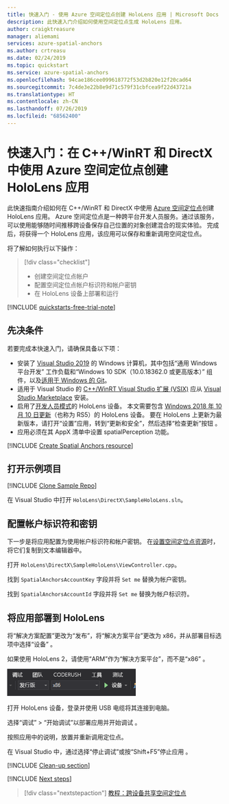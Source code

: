 ```yaml
---
title: 快速入门 - 使用 Azure 空间定位点创建 HoloLens 应用 | Microsoft Docs
description: 此快速入门介绍如何使用空间定位点生成 HoloLens 应用。
author: craigktreasure
manager: aliemami
services: azure-spatial-anchors
ms.author: crtreasu
ms.date: 02/24/2019
ms.topic: quickstart
ms.service: azure-spatial-anchors
ms.openlocfilehash: 94cae186cee099618772f53d2b820e12f20cad64
ms.sourcegitcommit: 7c4de3e22b8e9d71c579f31cbfcea9f22d43721a
ms.translationtype: HT
ms.contentlocale: zh-CN
ms.lasthandoff: 07/26/2019
ms.locfileid: "68562400"
---
```

# <a name="quickstart-create-a-hololens-app-with-azure-spatial-anchors-in-cwinrt-and-directx"></a>快速入门：在 C++/WinRT 和 DirectX 中使用 Azure 空间定位点创建 HoloLens 应用

此快速指南介绍如何在 C++/WinRT 和 DirectX 中使用 [Azure 空间定位点](../overview.md)创建 HoloLens 应用。 Azure 空间定位点是一种跨平台开发人员服务。通过该服务，可以使用能够随时间推移跨设备保存自己位置的对象创建混合的现实体验。 完成后，将获得一个 HoloLens 应用，该应用可以保存和重新调用空间定位点。

将了解如何执行以下操作：

> [!div class="checklist"]
> * 创建空间定位点帐户
> * 配置空间定位点帐户标识符和帐户密钥
> * 在 HoloLens 设备上部署和运行

[!INCLUDE [quickstarts-free-trial-note](../../../includes/quickstarts-free-trial-note.md)]

## <a name="prerequisites"></a>先决条件

若要完成本快速入门，请确保具备以下项：
- 安装了 <a href="https://www.visualstudio.com/downloads/" target="_blank">Visual Studio 2019</a> 的 Windows 计算机，其中包括“通用 Windows 平台开发”  工作负载和“Windows 10 SDK（10.0.18362.0 或更高版本）”  组件，以及<a href="https://git-scm.com/download/win" target="_blank">适用于 Windows 的 Git</a>。
- 适用于 Visual Studio 的 [C++/WinRT Visual Studio 扩展 (VSIX)](https://aka.ms/cppwinrt/vsix) 应从 [Visual Studio Marketplace](https://marketplace.visualstudio.com/) 安装。
- 启用了[开发人员模式](https://docs.microsoft.com/windows/mixed-reality/using-visual-studio)的 HoloLens 设备。 本文需要包含 [Windows 2018 年 10 月 10 日更新](https://docs.microsoft.com/windows/mixed-reality/release-notes-october-2018 )（也称为 RS5）的 HoloLens 设备。 要在 HoloLens 上更新为最新版本，请打开“设置”应用，转到“更新和安全”，然后选择“检查更新”按钮    。
- 应用必须在其 AppX 清单中设置 spatialPerception  功能。

[!INCLUDE [Create Spatial Anchors resource](../../../includes/spatial-anchors-get-started-create-resource.md)]

## <a name="open-the-sample-project"></a>打开示例项目

[!INCLUDE [Clone Sample Repo](../../../includes/spatial-anchors-clone-sample-repository.md)]

在 Visual Studio 中打开 `HoloLens\DirectX\SampleHoloLens.sln`。

## <a name="configure-account-identifier-and-key"></a>配置帐户标识符和密钥

下一步是将应用配置为使用帐户标识符和帐户密钥。 在[设置空间定位点资源](#create-a-spatial-anchors-resource)时，将它们复制到文本编辑器中。

打开 `HoloLens\DirectX\SampleHoloLens\ViewController.cpp`。

找到 `SpatialAnchorsAccountKey` 字段并将 `Set me` 替换为帐户密钥。

找到 `SpatialAnchorsAccountId` 字段并将 `Set me` 替换为帐户标识符。

## <a name="deploy-the-app-to-your-hololens"></a>将应用部署到 HoloLens

将“解决方案配置”更改为“发布”，将“解决方案平台”更改为 x86，并从部署目标选项中选择“设备”      。

如果使用 HoloLens 2，请使用“ARM”作为“解决方案平台”，而不是“x86”    。

![Visual Studio 配置](./media/get-started-hololens/visual-studio-configuration.png)

打开 HoloLens 设备，登录并使用 USB 电缆将其连接到电脑。

选择“调试” > “开始调试”以部署应用并开始调试   。

按照应用中的说明，放置并重新调用定位点。

在 Visual Studio 中，通过选择“停止调试”或按“Shift+F5”停止应用   。

[!INCLUDE [Clean-up section](../../../includes/clean-up-section-portal.md)]

[!INCLUDE [Next steps](../../../includes/spatial-anchors-quickstarts-nextsteps.md)]

> [!div class="nextstepaction"]
> [教程：跨设备共享空间定位点](../tutorials/tutorial-share-anchors-across-devices.md)
